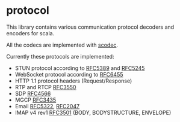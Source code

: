 # protocol

This library contains various communication protocol decoders and encoders for scala. 

All the codecs are implemented with [scodec](http://scodec.org/). 

Currently these protocols are implemented: 

 - STUN protocol according to [RFC5389](https://tools.ietf.org/html/rfc5389) and [RFC5245](https://tools.ietf.org/html/rfc5245)
 - WebSocket protocol according to [RFC6455](https://tools.ietf.org/html/rfc6455)
 - HTTP 1.1 protocol headers (Request/Response)
 - RTP and RTCP [RFC3550](https://www.ietf.org/rfc/rfc3550.txt)
 - SDP [RFC4566](https://tools.ietf.org/html/rfc4566)
 - MGCP [RFC3435](https://tools.ietf.org/html/rfc3435)
 - Email [RFC5322](https://tools.ietf.org/html/rfc5322), [RFC2047](https://tools.ietf.org/html/rfc2047)
 - IMAP v4 rev1 [RFC3501](https://tools.ietf.org/html/rfc3501) (BODY, BODYSTRUCTURE, ENVELOPE)